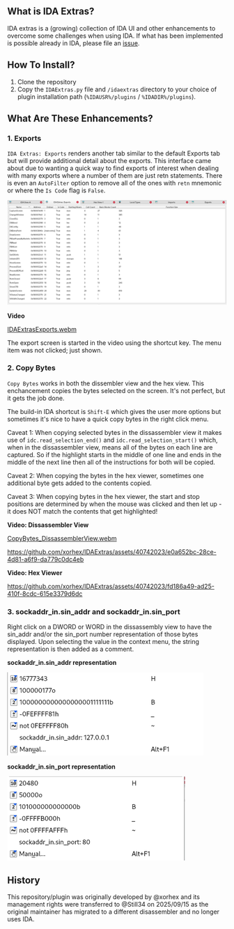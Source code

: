 ## What is IDA Extras?

IDA extras is a (growing) collection of IDA UI and other enhancements to overcome some challenges when using IDA. If what has been implemented is possible already in IDA, please file an [issue](https://github.com/Still34/IDAExtras/issues).

## How To Install?

1. Clone the repository
2. Copy the `IDAExtras.py` file and `/idaextras` directory to your choice of plugin installation path (`%IDAUSR%/plugins` / `%IDADIR%/plugins`).

## What Are These Enhancements?

### 1. Exports

`IDA Extras: Exports` renders another tab similar to the default Exports tab but will provide additional detail about the exports.  This interface came about due to wanting a quick way to find exports of interest when dealing with many exports where a number of them are just retn statements.  There is even an `AutoFilter` option to remove all of the ones with `retn` mnemonic or where the `Is Code` flag is `False`.

![](./documentation/IDAExtrasExports.png)

**Video**

[IDAExtrasExports.webm](https://github.com/xorhex/IDAExtras/assets/40742023/7ad9dc0c-976b-4b35-9310-9c7188f8e19d)

The export screen is started in the video using the shortcut key.  The menu item was not clicked; just shown.

### 2. Copy Bytes

`Copy Bytes` works in both the dissembler view and the hex view.  This enchancement copies the bytes selected on the screen.  It's not perfect, but it gets the job done.

The build-in IDA shortcut is `Shift-E` which gives the user more options but sometimes it's nice to have a quick copy bytes in the right click menu.

Caveat 1: When copying selected bytes in the dissassembler view it makes use of `idc.read_selection_end()` and `idc.read_selection_start()` which, when in the dissassembler view, means all of the bytes on each line are captured.  So if the highlight starts in the middle of one line and ends in the middle of the next line then all of the instructions for both will be copied.

Caveat 2: When copying the bytes in the hex viewer, sometimes one additional byte gets added to the contents copied.

Caveat 3: When copying bytes in the hex viewer, the start and stop positions are determined by when the mouse was clicked and then let up - it does NOT match the contents that get highlighted!

**Video: Dissassembler View**

[CopyBytes_DissassemblerView.webm](https://github.com/xorhex/IDAExtras/assets/40742023/fa330440-197a-46a1-9df5-a16216f32ede)

https://github.com/xorhex/IDAExtras/assets/40742023/e0a652bc-28ce-4d81-a6f9-da779c0dc4eb

**Video: Hex Viewer**

https://github.com/xorhex/IDAExtras/assets/40742023/fd186a49-ad25-410f-8cdc-615e3379d6dc

### 3. sockaddr_in.sin_addr and sockaddr_in.sin_port

Right click on a DWORD or WORD in the dissassembly view to have the sin_addr and/or the sin_port number representation of those bytes displayed.  Upon selecting the value in the context menu, the string representation is then added as a comment.

**sockaddr_in.sin_addr representation**

![](./documentation/IDAExtraIPAddr.png)

**sockaddr_in.sin_port representation**

![](./documentation/IDAExtrasPort.png)

## History

This repository/plugin was originally developed by @xorhex and its management rights were transferred to @Still34 on 2025/09/15 as the original maintainer has migrated to a different disassembler and no longer uses IDA.

